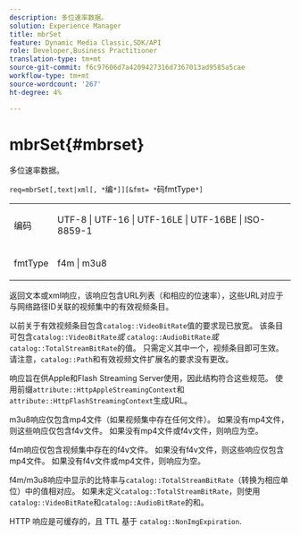 ```yaml
---
description: 多位速率数据。
solution: Experience Manager
title: mbrSet
feature: Dynamic Media Classic,SDK/API
role: Developer,Business Practitioner
translation-type: tm+mt
source-git-commit: f6c97606d7a4209427316d7367013ad9585a5cae
workflow-type: tm+mt
source-wordcount: '267'
ht-degree: 4%

---
```



# mbrSet{#mbrset}

多位速率数据。

`req=mbrSet[,text|xml[, *`编`*]][&fmt= *`码fmtType`*]`

<table id="simpletable_D2B8704E09B34337870A257CD7CB5C56"> 
 <tr class="strow"> 
  <td class="stentry"> <p><span class="codeph"><span class="varname"> 编码</span></span> </p> </td> 
  <td class="stentry"> <p><span class="codeph"> UTF-8 | UTF-16 | UTF-16LE | UTF-16BE | ISO-8859-1</span> </p></td> 
 </tr> 
 <tr class="strow"> 
  <td class="stentry"> <p><span class="codeph"><span class="varname"> fmtType</span></span> </p></td> 
  <td class="stentry"> <p><span class="codeph"> f4m | m3u8</span> </p></td> 
 </tr> 
</table>

返回文本或xml响应，该响应包含URL列表（和相应的位速率），这些URL对应于与网络路径ID关联的视频集中的有效视频条目。

以前关于有效视频条目包含`catalog::VideoBitRate`值的要求现已放宽。 该条目可包含&#x200B;`catalog::VideoBitRate`*或* `catalog::AudioBitRate`*或* `catalog::TotalStreamBitRate`的值。 只需定义其中一个，视频条目即可生效。 请注意，`catalog::Path`和有效视频文件扩展名的要求没有更改。

响应旨在供Apple和Flash Streaming Server使用，因此结构符合这些规范。 使用前缀`attribute::HttpAppleStreamingContext`和`attribute::HttpFlashStreamingContext`生成URL。

m3u8响应仅包含mp4文件（如果视频集中存在任何文件）。 如果没有mp4文件，则这些响应仅包含f4v文件。 如果没有mp4文件或f4v文件，则响应为空。

f4m响应仅包含视频集中存在的f4v文件。 如果没有f4v文件，则这些响应仅包含mp4文件。 如果没有f4v文件或mp4文件，则响应为空。

f4m/m3u8响应中显示的比特率与`catalog::TotalStreamBitRate`（转换为相应单位）中的值相对应。 如果未定义`catalog::TotalStreamBitRate`，则使用`catalog::VideoBitRate`和`catalog::AudioBitRate`的和。

HTTP 响应是可缓存的，且 TTL 基于 `catalog::NonImgExpiration`.
